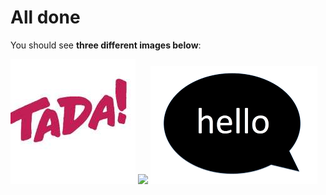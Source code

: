 # All done

<!-- nav -->

<!-- nav -->

You should see **three different images below**:


![](image.jpg)
![](/image.png)
![](../image.png)

